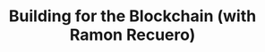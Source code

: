 ---
layout: redirect
title:  "Building for the Blockchain (with Ramon Recuero)"
excerpt: "You’re a developer/hacker... and you’re itching to figure out what the blockchain means for you and your developer skill set."
redirect_to: https://blog.ycombinator.com/building-for-the-blockchain/
---
